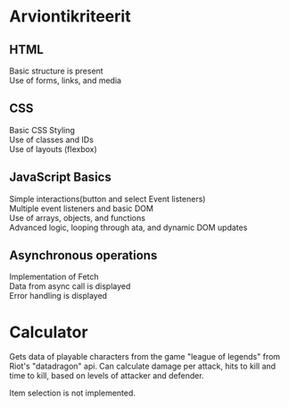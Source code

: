 # Arviontikriteerit

## HTML
Basic structure is present\
Use of forms, links, and media

## CSS
Basic CSS Styling\
Use of classes and IDs\
Use of layouts (flexbox)

## JavaScript Basics
Simple interactions(button and select Event listeners)\
Multiple event listeners and basic DOM\
Use of arrays, objects, and functions\
Advanced logic, looping through ata, and dynamic DOM updates

## Asynchronous operations
Implementation of Fetch\
Data from async call is displayed\
Error handling is displayed

# Calculator

Gets data of playable characters from the game "league of legends" from Riot's "datadragon" api. Can calculate damage per attack, hits to kill and time to kill, based on levels of attacker and defender.

Item selection is not implemented.